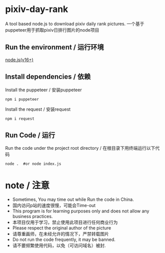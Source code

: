 # pixiv-day-rank
 A tool based node.js to download pixiv daily rank pictures.
 一个基于puppeteer用于抓取pixiv日排行图片的node项目

## Run the environment / 运行环境

[node.js(v16+)](http://nodejs.cn/)
## Install dependencies / 依赖
Install the puppeteer / 安装puppeteer
```npm
npm i puppeteer
```
Install the request / 安装request
```npm
npm i request
```
## Run Code / 运行
Run the code under the project root directory / 在根目录下用终端运行以下代码
```node
node .  #or node index.js
```

# note / 注意
- Sometimes, You may time out while Run the code in China.
- 国内访问p站的速度很慢，可能会Time-out
- This program is for learning purposes only and does not allow any business practices.
- 本项目仅用于学习，禁止使用此项目进行任何商业行为
- Please respect the original author of the picture
- 请尊重画师，在未经允许的情况下，严禁转载图片
- Do not run the code frequently, it may be banned.
- 请不要频繁使用代码，以免（可访问域名）被封.
